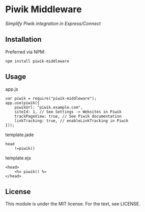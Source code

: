 # Piwik Middleware
*Simplify Piwik integration in Express/Connect*
## Installation
Preferred via NPM:

	npm install piwik-middleware

## Usage
app.js

	var piwik = require("piwik-middleware");
	app.use(piwik({
	    piwikUrl: "piwik.example.com",
	    siteId: 1, // See Settings -> Websites in Piwik
	    trackPageView: true, // See Piwik documentation
	    linkTracking: true, // enableLinkTracking in Piwik
	}));
template.jade

	head
		!=piwik()
template.ejs

	<head>
		<%= piwik() %>
	</head>

## License
This module is under the MIT license. For the text, see LICENSE.
